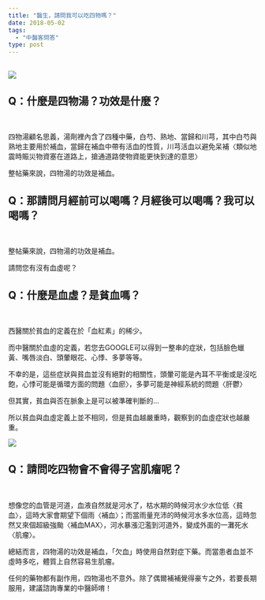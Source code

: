 ```yaml
---
title: "醫生，請問我可以吃四物嗎？"
date: 2018-05-02
tags: 
  - "中醫客問答"
type: post
---
```


## ![](/images/uploads/58c0c67febd9f-300x211.jpg)

## Q：什麼是四物湯？功效是什麼？

 

四物湯顧名思義，湯劑裡內含了四種中藥，白芍、熟地、當歸和川芎，其中白芍與熟地主要用於補血，當歸在補血中帶有活血的性質，川芎活血以避免呆補〈類似地震時賑災物資塞在道路上，搶通道路使物資能更快到達的意思〉

整帖藥來說，四物湯的功效是補血。

## Q：那請問月經前可以喝嗎？月經後可以喝嗎？我可以喝嗎？

 

整帖藥來說，四物湯的功效是補血。

請問您有沒有血虛呢？

## Q：什麼是血虛？是貧血嗎？

 

西醫關於貧血的定義在於「血紅素」的稀少。

而中醫關於血虛的定義，若您去GOOGLE可以得到一整串的症狀，包括臉色蠟黃、嘴唇淡白、頭暈眼花、心悸、多夢等等。

不幸的是，這些症狀與貧血並沒有絕對的相關性，頭暈可能是內耳不平衡或是沒吃飽，心悸可能是循環方面的問題〈血瘀〉，多夢可能是神經系統的問題〈肝鬱〉

但其實，貧血與否在脈象上是可以被準確判斷的...

所以貧血與血虛定義上並不相同，但是貧血越嚴重時，觀察到的血虛症狀也越嚴重。

![](/images/uploads/blood-1328607_1280-300x217.jpg)

## Q：請問吃四物會不會得子宮肌瘤呢？

 

想像您的血管是河道，血液自然就是河水了，枯水期的時候河水少水位低〈貧血〉，這時大家會期望下個雨〈補血〉；而當雨量充沛的時候河水多水位高，這時忽然又來個超級強颱〈補血MAX〉，河水暴漲氾濫到河道外，變成外面的一灘死水〈肌瘤〉。

總結而言，四物湯的功效是補血，「欠血」時使用自然對症下藥。而當患者血並不虛時多吃，體質上自然容易生肌瘤。

任何的藥物都有副作用，四物湯也不意外。除了偶爾補補覺得豪ㄘ之外，若要長期服用，建議諮詢專業的中醫師唷！
